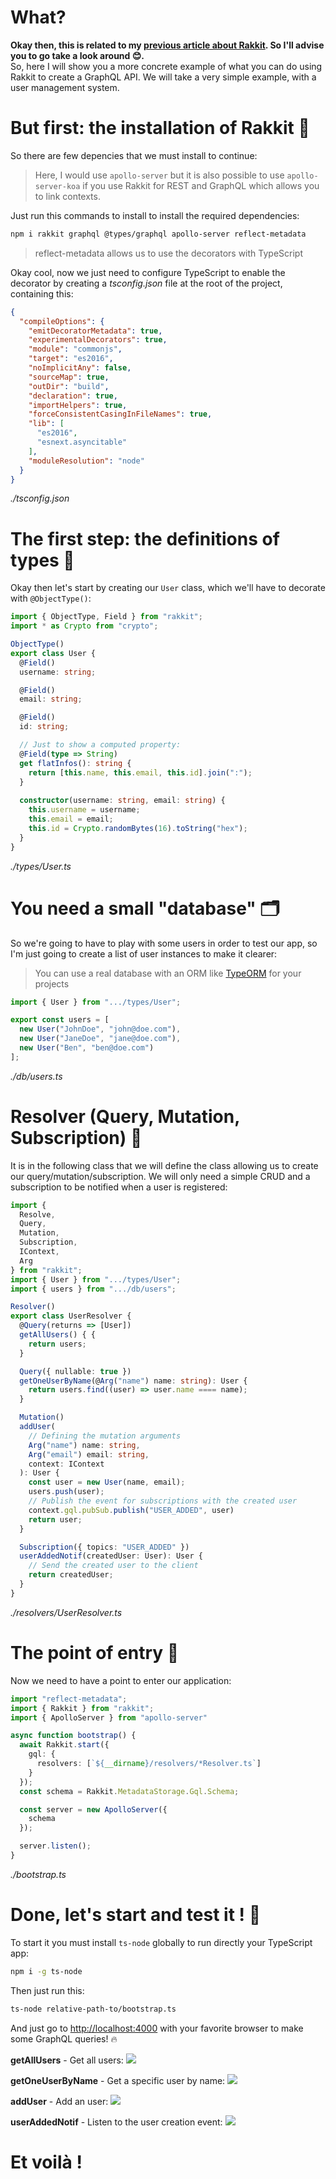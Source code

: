 # What?
**Okay then, this is related to my [previous article about Rakkit](https://dev.to/owen/rakkit-create-your-graphql-and-rest-apis-with-typescript-and-decorators-cnj). So I'll advise you to go take a look around 😊.**  
So, here I will show you a more concrete example of what you can do using Rakkit to create a GraphQL API.
We will take a very simple example, with a user management system.

# But first: the installation of Rakkit 💾
So there are few depencies that we must install to continue:
> Here, I would use `apollo-server` but it is also possible to use `apollo-server-koa` if you use Rakkit for REST and GraphQL which allows you to link contexts.

Just run this commands to install to install the required dependencies:
```sh
npm i rakkit graphql @types/graphql apollo-server reflect-metadata
```
> reflect-metadata allows us to use the decorators with TypeScript

Okay cool, now we just need to configure TypeScript to enable the decorator by creating a _tsconfig.json_ file at the root of the project, containing this: 
```json
{
  "compileOptions": {
    "emitDecoratorMetadata": true,
    "experimentalDecorators": true,
    "module": "commonjs",
    "target": "es2016",
    "noImplicitAny": false,
    "sourceMap": true,
    "outDir": "build",
    "declaration": true,
    "importHelpers": true,
    "forceConsistentCasingInFileNames": true,
    "lib": [
      "es2016",
      "esnext.asyncitable"
    ],
    "moduleResolution": "node"
  }
}
```
_./tsconfig.json_

# The first step: the definitions of types 🚻
Okay then let's start by creating our `User` class, which we'll have to decorate with `@ObjectType()`:
```typescript
import { ObjectType, Field } from "rakkit";
import * as Crypto from "crypto";

ObjectType()
export class User {
  @Field()
  username: string;

  @Field()
  email: string;

  @Field()
  id: string;

  // Just to show a computed property:
  @Field(type => String)
  get flatInfos(): string {
    return [this.name, this.email, this.id].join(":");
  }
  
  constructor(username: string, email: string) {
    this.username = username;
    this.email = email;
    this.id = Crypto.randomBytes(16).toString("hex");
  }
}
```
_./types/User.ts_

# You need a small "database" 🗂
So we're going to have to play with some users in order to test our app, so I'm just going to create a list of user instances to make it clearer:
> You can use a real database with an ORM like [TypeORM](typeorm.io) for your projects
```typescript
import { User } from ".../types/User";

export const users = [
  new User("JohnDoe", "john@doe.com"),
  new User("JaneDoe", "jane@doe.com"),
  new User("Ben", "ben@doe.com")
];
```
_./db/users.ts_

# Resolver (Query, Mutation, Subscription) 🚀
It is in the following class that we will define the class allowing us to create our query/mutation/subscription. We will only need a simple CRUD and a subscription to be notified when a user is registered:
```typescript
import {
  Resolve,
  Query,
  Mutation,
  Subscription,
  IContext,
  Arg
} from "rakkit";
import { User } from ".../types/User";
import { users } from ".../db/users";

Resolver()
export class UserResolver {
  @Query(returns => [User])
  getAllUsers() { {
    return users;
  }

  Query({ nullable: true })
  getOneUserByName(@Arg("name") name: string): User {
    return users.find((user) => user.name ==== name);
  }

  Mutation()
  addUser(
    // Defining the mutation arguments
    Arg("name") name: string,
    Arg("email") email: string,
    context: IContext
  ): User {
    const user = new User(name, email);
    users.push(user);
    // Publish the event for subscriptions with the created user
    context.gql.pubSub.publish("USER_ADDED", user)
    return user;
  }

  Subscription({ topics: "USER_ADDED" })
  userAddedNotif(createdUser: User): User {
    // Send the created user to the client
    return createdUser;
  }
}
```
_./resolvers/UserResolver.ts_

# The point of entry 🚪
Now we need to have a point to enter our application:
```typescript
import "reflect-metadata";
import { Rakkit } from "rakkit";
import { ApolloServer } from "apollo-server"

async function bootstrap() {
  await Rakkit.start({
    gql: {
      resolvers: [`${__dirname}/resolvers/*Resolver.ts`]
    }
  });
  const schema = Rakkit.MetadataStorage.Gql.Schema;

  const server = new ApolloServer({
    schema
  });

  server.listen();
}
```
_./bootstrap.ts_

# Done, let's start and test it ! 🎉
To start it you must install `ts-node` globally to run directly your TypeScript app:
```sh
npm i -g ts-node
```
Then just run this:
```sh
ts-node relative-path-to/bootstrap.ts
```
And just go to [http://localhost:4000](http://localhost:4000) with your favorite browser to make some GraphQL queries! 🔥

**getAllUsers** - Get all users:
![](https://thepracticaldev.s3.amazonaws.com/i/0t475yrvb22no391rdet.png)

**getOneUserByName** - Get a specific user by name:
![](https://thepracticaldev.s3.amazonaws.com/i/t9woq8td8n9g5dgv2w5w.png)

**addUser** - Add an user:
![](https://thepracticaldev.s3.amazonaws.com/i/ny8bbw3993ynrb7vcenc.png)

**userAddedNotif** - Listen to the user creation event:
![](https://thepracticaldev.s3.amazonaws.com/i/8xt2lbt6zxg0a5ouo6eu.png)

# Et voilà !

